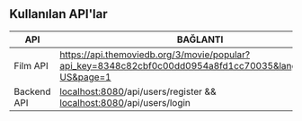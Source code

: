 
&nbsp;
## Kullanılan API'lar

| API | BAĞLANTI |
| ---  | --- |
| Film API | https://api.themoviedb.org/3/movie/popular?api_key=8348c82cbf0c00dd0954a8fd1cc70035&language=en-US&page=1 |
| Backend API | [localhost:8080](http://localhost:8080/)/api/users/register && [localhost:8080](http://localhost:8080/)/api/users/login |
